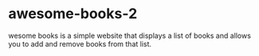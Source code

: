 # awesome-books-2
wesome books is a simple website that displays a list of books and allows you to add and remove books from that list.
